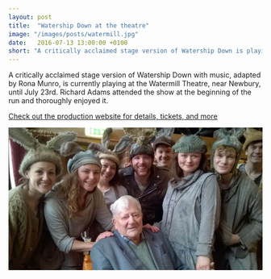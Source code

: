 ```yaml
---
layout: post
title:  "Watership Down at the theatre"
image: "/images/posts/watermill.jpg"
date:   2016-07-13 13:00:00 +0100
short: "A critically acclaimed stage version of Watership Down is playing at the Watermill Theatre, until July 23rd."
---
```

A critically acclaimed stage version of Watership Down with music, adapted by Rona Munro, is currently playing at the Watermill Theatre, near Newbury, until July 23rd. Richard Adams attended the show at the beginning of the run and thoroughly enjoyed it.

[Check out the production website for details, tickets, and more](https://www.watermill.org.uk/watership_down)

![Richard Adams with the cast of Watership Down](/images/posts/watermill.jpg)